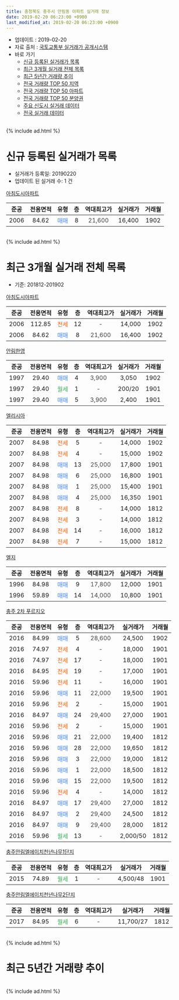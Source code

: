```yaml
---
title: 충청북도 충주시 안림동 아파트 실거래 정보
date: 2019-02-20 06:23:00 +0900
last_modified_at: 2019-02-20 06:23:00 +0900
---
```


* 업데이트 : 2019-02-20
* 자료 출처 : [국토교통부 실거래가 공개시스템](http://rt.molit.go.kr)
* 바로 가기
    * [신규 등록된 실거래가 목록](#신규-등록된-실거래가-목록)
    * [최근 3개월 실거래 전체 목록](#최근-3개월-실거래-전체-목록)
    * [최근 5년간 거래량 추이](#최근-5년간-거래량-추이)
    * [전국 거래량 TOP 50 지역](https://inasie.github.io/apt-trade-info/최근-3개월-전국에서-가장-거래가-많이-발생한-지역)
    * [전국 거래량 TOP 50 아파트](https://inasie.github.io/apt-trade-info/최근-3개월-전국에서-가장-거래가-많이-발생한-아파트)
    * [전국 거래량 TOP 50 분양권](https://inasie.github.io/apt-trade-info/최근-3개월-전국에서-가장-거래가-많이-발생한-분양권)
    * [주요 신도시 실거래 데이터](https://inasie.github.io/apt-trade-info/주요-신도시)
    * [전국 실거래 데이터](https://inasie.github.io/apt-trade-info/전국)
<br>
{% include ad.html %}
<br>

# 신규 등록된 실거래가 목록
* 실거래가 등록일: 20190220
* 업데이트 된 실거래 수: 1 건


[아침도시아파트](https://search.naver.com/search.naver?query=%EC%B6%A9%EC%B2%AD%EB%B6%81%EB%8F%84+%EC%B6%A9%EC%A3%BC%EC%8B%9C+%EC%95%88%EB%A6%BC%EB%8F%99+%EC%95%84%EC%B9%A8%EB%8F%84%EC%8B%9C%EC%95%84%ED%8C%8C%ED%8A%B8)

|준공|전용면적|유형|층|역대최고가|실거래가|거래월|
|:---:|:---:|:---:|:---:|:---:|:---:|:---:|
|2006|84.62|<span style="color:#4285f3">매매</span>|8|<span style="color:#444444">21,600</span>|16,400|1902|


<br>
{% include ad.html %}
<br>

# 최근 3개월 실거래 전체 목록
* 기준: 201812-201902


[아침도시아파트](https://search.naver.com/search.naver?query=%EC%B6%A9%EC%B2%AD%EB%B6%81%EB%8F%84+%EC%B6%A9%EC%A3%BC%EC%8B%9C+%EC%95%88%EB%A6%BC%EB%8F%99+%EC%95%84%EC%B9%A8%EB%8F%84%EC%8B%9C%EC%95%84%ED%8C%8C%ED%8A%B8)

|준공|전용면적|유형|층|역대최고가|실거래가|거래월|
|:---:|:---:|:---:|:---:|:---:|:---:|:---:|
|2006|112.85|<span style="color:#ff5a00">전세</span>|12|<span style="color:#444444">-</span>|14,000|1902|
|2006|84.62|<span style="color:#4285f3">매매</span>|8|<span style="color:#444444">21,600</span>|16,400|1902|

[안림한영](https://search.naver.com/search.naver?query=%EC%B6%A9%EC%B2%AD%EB%B6%81%EB%8F%84+%EC%B6%A9%EC%A3%BC%EC%8B%9C+%EC%95%88%EB%A6%BC%EB%8F%99+%EC%95%88%EB%A6%BC%ED%95%9C%EC%98%81)

|준공|전용면적|유형|층|역대최고가|실거래가|거래월|
|:---:|:---:|:---:|:---:|:---:|:---:|:---:|
|1997|29.40|<span style="color:#4285f3">매매</span>|4|<span style="color:#444444">3,900</span>|3,050|1902|
|1997|29.40|<span style="color:#34a853">월세</span>|1|<span style="color:#444444">-</span>|200/20|1901|
|1997|29.40|<span style="color:#4285f3">매매</span>|5|<span style="color:#444444">3,900</span>|2,400|1901|

[엘리시아](https://search.naver.com/search.naver?query=%EC%B6%A9%EC%B2%AD%EB%B6%81%EB%8F%84+%EC%B6%A9%EC%A3%BC%EC%8B%9C+%EC%95%88%EB%A6%BC%EB%8F%99+%EC%97%98%EB%A6%AC%EC%8B%9C%EC%95%84)

|준공|전용면적|유형|층|역대최고가|실거래가|거래월|
|:---:|:---:|:---:|:---:|:---:|:---:|:---:|
|2007|84.98|<span style="color:#ff5a00">전세</span>|5|<span style="color:#444444">-</span>|14,000|1902|
|2007|84.98|<span style="color:#ff5a00">전세</span>|4|<span style="color:#444444">-</span>|15,000|1902|
|2007|84.98|<span style="color:#4285f3">매매</span>|13|<span style="color:#444444">25,000</span>|17,800|1901|
|2007|84.98|<span style="color:#4285f3">매매</span>|6|<span style="color:#444444">25,000</span>|16,800|1901|
|2007|84.98|<span style="color:#4285f3">매매</span>|1|<span style="color:#444444">25,000</span>|15,400|1901|
|2007|84.98|<span style="color:#4285f3">매매</span>|4|<span style="color:#444444">25,000</span>|16,350|1901|
|2007|84.98|<span style="color:#ff5a00">전세</span>|8|<span style="color:#444444">-</span>|14,000|1812|
|2007|84.98|<span style="color:#ff5a00">전세</span>|3|<span style="color:#444444">-</span>|14,000|1812|
|2007|84.98|<span style="color:#ff5a00">전세</span>|14|<span style="color:#444444">-</span>|16,000|1812|
|2007|84.98|<span style="color:#ff5a00">전세</span>|7|<span style="color:#444444">-</span>|15,000|1812|

[엘지](https://search.naver.com/search.naver?query=%EC%B6%A9%EC%B2%AD%EB%B6%81%EB%8F%84+%EC%B6%A9%EC%A3%BC%EC%8B%9C+%EC%95%88%EB%A6%BC%EB%8F%99+%EC%97%98%EC%A7%80)

|준공|전용면적|유형|층|역대최고가|실거래가|거래월|
|:---:|:---:|:---:|:---:|:---:|:---:|:---:|
|1996|84.98|<span style="color:#4285f3">매매</span>|9|<span style="color:#444444">17,800</span>|12,000|1901|
|1996|59.89|<span style="color:#4285f3">매매</span>|14|<span style="color:#444444">14,000</span>|10,800|1901|

[충주 2차 푸르지오](https://search.naver.com/search.naver?query=%EC%B6%A9%EC%B2%AD%EB%B6%81%EB%8F%84+%EC%B6%A9%EC%A3%BC%EC%8B%9C+%EC%95%88%EB%A6%BC%EB%8F%99+%EC%B6%A9%EC%A3%BC+2%EC%B0%A8+%ED%91%B8%EB%A5%B4%EC%A7%80%EC%98%A4)

|준공|전용면적|유형|층|역대최고가|실거래가|거래월|
|:---:|:---:|:---:|:---:|:---:|:---:|:---:|
|2016|84.99|<span style="color:#4285f3">매매</span>|5|<span style="color:#444444">28,600</span>|24,500|1902|
|2016|74.97|<span style="color:#ff5a00">전세</span>|4|<span style="color:#444444">-</span>|18,000|1901|
|2016|74.97|<span style="color:#ff5a00">전세</span>|17|<span style="color:#444444">-</span>|18,000|1901|
|2016|84.95|<span style="color:#ff5a00">전세</span>|19|<span style="color:#444444">-</span>|17,000|1901|
|2016|59.96|<span style="color:#ff5a00">전세</span>|11|<span style="color:#444444">-</span>|16,000|1901|
|2016|59.96|<span style="color:#4285f3">매매</span>|11|<span style="color:#444444">22,000</span>|19,500|1901|
|2016|59.96|<span style="color:#ff5a00">전세</span>|2|<span style="color:#444444">-</span>|15,000|1901|
|2016|84.97|<span style="color:#4285f3">매매</span>|24|<span style="color:#444444">29,400</span>|27,000|1901|
|2016|59.96|<span style="color:#ff5a00">전세</span>|2|<span style="color:#444444">-</span>|15,000|1901|
|2016|59.96|<span style="color:#4285f3">매매</span>|21|<span style="color:#444444">22,000</span>|19,400|1812|
|2016|59.96|<span style="color:#4285f3">매매</span>|28|<span style="color:#444444">22,000</span>|19,650|1812|
|2016|59.96|<span style="color:#4285f3">매매</span>|3|<span style="color:#444444">22,000</span>|19,000|1812|
|2016|59.96|<span style="color:#4285f3">매매</span>|1|<span style="color:#444444">22,000</span>|18,500|1812|
|2016|59.96|<span style="color:#4285f3">매매</span>|15|<span style="color:#444444">22,000</span>|19,500|1812|
|2016|59.96|<span style="color:#ff5a00">전세</span>|4|<span style="color:#444444">-</span>|14,000|1812|
|2016|84.97|<span style="color:#4285f3">매매</span>|17|<span style="color:#444444">29,400</span>|27,000|1812|
|2016|84.97|<span style="color:#4285f3">매매</span>|2|<span style="color:#444444">29,400</span>|24,500|1812|
|2016|84.97|<span style="color:#4285f3">매매</span>|9|<span style="color:#444444">29,400</span>|28,000|1812|
|2016|59.96|<span style="color:#34a853">월세</span>|13|<span style="color:#444444">-</span>|2,000/50|1812|

[충주안림엘에이치천년나무1단지](https://search.naver.com/search.naver?query=%EC%B6%A9%EC%B2%AD%EB%B6%81%EB%8F%84+%EC%B6%A9%EC%A3%BC%EC%8B%9C+%EC%95%88%EB%A6%BC%EB%8F%99+%EC%B6%A9%EC%A3%BC%EC%95%88%EB%A6%BC%EC%97%98%EC%97%90%EC%9D%B4%EC%B9%98%EC%B2%9C%EB%85%84%EB%82%98%EB%AC%B41%EB%8B%A8%EC%A7%80)

|준공|전용면적|유형|층|역대최고가|실거래가|거래월|
|:---:|:---:|:---:|:---:|:---:|:---:|:---:|
|2015|74.89|<span style="color:#34a853">월세</span>|1|<span style="color:#444444">-</span>|4,500/48|1901|

[충주안림엘에이치천년나무2단지](https://search.naver.com/search.naver?query=%EC%B6%A9%EC%B2%AD%EB%B6%81%EB%8F%84+%EC%B6%A9%EC%A3%BC%EC%8B%9C+%EC%95%88%EB%A6%BC%EB%8F%99+%EC%B6%A9%EC%A3%BC%EC%95%88%EB%A6%BC%EC%97%98%EC%97%90%EC%9D%B4%EC%B9%98%EC%B2%9C%EB%85%84%EB%82%98%EB%AC%B42%EB%8B%A8%EC%A7%80)

|준공|전용면적|유형|층|역대최고가|실거래가|거래월|
|:---:|:---:|:---:|:---:|:---:|:---:|:---:|
|2017|84.95|<span style="color:#34a853">월세</span>|6|<span style="color:#444444">-</span>|11,700/27|1812|


<br>
{% include ad.html %}
<br>

# 최근 5년간 거래량 추이


<div style="width:100%;">
    <canvas id="deal_progress" height="200"></canvas>
</div>

<script>
new Chart(document.getElementById("deal_progress"), {
    type: 'line',
    data: {
        labels: ['201402','201403','201404','201405','201406','201407','201408','201409','201410','201411','201412','201501','201502','201503','201504','201505','201506','201507','201508','201509','201510','201511','201512','201601','201602','201603','201604','201605','201606','201607','201608','201609','201610','201611','201612','201701','201702','201703','201704','201705','201706','201707','201708','201709','201710','201711','201712','201801','201802','201803','201804','201805','201806','201807','201808','201809','201810','201811','201812','201901','201902'],
        datasets: [{
            label: '매매',
            pointRadius: 1,
            data: [7, 7, 12, 6, 12, 6, 3, 8, 5, 5, 3, 13, 13, 14, 12, 9, 7, 10, 7, 11, 9, 5, 4, 7, 3, 5, 4, 10, 6, 4, 10, 11, 11, 7, 4, 5, 7, 4, 3, 9, 4, 8, 5, 4, 3, 2, 4, 5, 9, 5, 2, 5, 3, 6, 8, 11, 12, 10, 8, 9, 3],
            borderColor: "rgba(255, 201, 14, 1)",
            backgroundColor: "rgba(255, 201, 14, 0.5)",
            fill: false,
            lineTension: 0
        },{
            label: '전월세',
            pointRadius: 1,
            data: [7, 8, 7, 3, 6, 3, 3, 4, 1, 3, 1, 8, 5, 1, 4, 1, 2, 3, 1, 4, 2, 17, 17, 4, 6, 4, 2, 5, 3, 2, 10, 25, 16, 8, 4, 14, 10, 9, 5, 12, 6, 6, 4, 2, 8, 8, 18, 8, 8, 7, 4, 3, 5, 2, 10, 13, 8, 11, 7, 8, 3],
            borderColor: "rgba(0, 141, 185, 1)",
            backgroundColor: "rgba(0, 141, 185, 0.5)",
            fill: false,
            lineTension: 0
        }
        ]
    },
    options: {
        responsive: true,
        title: {
            display: false
        },
        tooltips: {
            mode: 'index',
            intersect: false
        },
        hover: {
            mode: 'nearest',
            intersect: true
        },
        scales: {
            xAxes: [{
                display: true,
                scaleLabel: {
                    display: true,
                    labelString: '년/월'
                }
            }],
            yAxes: [{
                display: true,
                ticks: {
                    suggestedMin: 0,
                },
                scaleLabel: {
                    display: true,
                    labelString: '실거래 수'
                }
            }]
        }
    }
});

</script>


<br>
{% include ad.html %}
<br>

